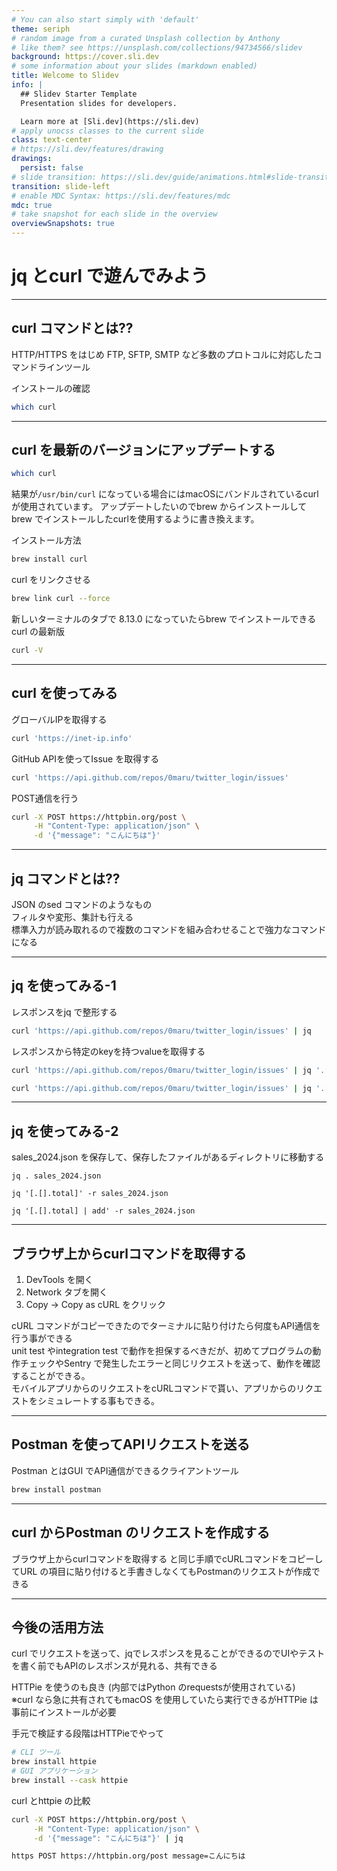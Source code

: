 ```yaml
---
# You can also start simply with 'default'
theme: seriph
# random image from a curated Unsplash collection by Anthony
# like them? see https://unsplash.com/collections/94734566/slidev
background: https://cover.sli.dev
# some information about your slides (markdown enabled)
title: Welcome to Slidev
info: |
  ## Slidev Starter Template
  Presentation slides for developers.

  Learn more at [Sli.dev](https://sli.dev)
# apply unocss classes to the current slide
class: text-center
# https://sli.dev/features/drawing
drawings:
  persist: false
# slide transition: https://sli.dev/guide/animations.html#slide-transitions
transition: slide-left
# enable MDC Syntax: https://sli.dev/features/mdc
mdc: true
# take snapshot for each slide in the overview
overviewSnapshots: true
---
```


# jq とcurl で遊んでみよう

---

## curl コマンドとは??

HTTP/HTTPS をはじめ FTP, SFTP, SMTP
など多数のプロトコルに対応したコマンドラインツール

インストールの確認

```bash
which curl
```

---

## curl を最新のバージョンにアップデートする

```bash
which curl
```

結果が`/usr/bin/curl` になっている場合にはmacOSにバンドルされているcurl
が使用されています。 アップデートしたいのでbrew からインストールしてbrew
でインストールしたcurlを使用するように書き換えます。

インストール方法

```bash
brew install curl
```

curl をリンクさせる

```bash
brew link curl --force
```

新しいターミナルのタブで 8.13.0 になっていたらbrew でインストールできるcurl
の最新版

```bash
curl -V
```

---

## curl を使ってみる

グローバルIPを取得する

```bash
curl 'https://inet-ip.info'
```

GitHub APIを使ってIssue を取得する

```bash
curl 'https://api.github.com/repos/0maru/twitter_login/issues'
```

POST通信を行う

```bash
curl -X POST https://httpbin.org/post \
     -H "Content-Type: application/json" \
     -d '{"message": "こんにちは"}'
```

---

## jq コマンドとは??

JSON のsed コマンドのようなもの\
フィルタや変形、集計も行える\
標準入力が読み取れるので複数のコマンドを組み合わせることで強力なコマンドになる

---

## jq を使ってみる-1

レスポンスをjq で整形する

```bash
curl 'https://api.github.com/repos/0maru/twitter_login/issues' | jq
```

レスポンスから特定のkeyを持つvalueを取得する

```bash
curl 'https://api.github.com/repos/0maru/twitter_login/issues' | jq '.[].title'

curl 'https://api.github.com/repos/0maru/twitter_login/issues' | jq '.[] | [.number, .title]'
```

---

## jq を使ってみる-2

sales_2024.json を保存して、保存したファイルがあるディレクトリに移動する

```
jq . sales_2024.json

jq '[.[].total]' -r sales_2024.json

jq '[.[].total] | add' -r sales_2024.json
```

---

## ブラウザ上からcurlコマンドを取得する

1. DevTools を開く
2. Network タブを開く
3. Copy → Copy as cURL をクリック

cURL
コマンドがコピーできたのでターミナルに貼り付けたら何度もAPI通信を行う事ができる\
unit test やintegration test
で動作を担保するべきだが、初めてプログラムの動作チェックやSentry
で発生したエラーと同じリクエストを送って、動作を確認することができる。\
モバイルアプリからのリクエストをcURLコマンドで貰い、アプリからのリクエストをシミュレートする事もできる。

---

## Postman を使ってAPIリクエストを送る

Postman とはGUI でAPI通信ができるクライアントツール

```bash
brew install postman
```

---

## curl からPostman のリクエストを作成する

ブラウザ上からcurlコマンドを取得する と同じ手順でcURLコマンドをコピーしてURL
の項目に貼り付けると手書きしなくてもPostmanのリクエストが作成できる

---

## 今後の活用方法

curl
でリクエストを送って、jqでレスポンスを見ることができるのでUIやテストを書く前でもAPIのレスポンスが見れる、共有できる

HTTPie を使うのも良き (内部ではPython のrequestsが使用されている)\
※curl なら急に共有されてもmacOS を使用していたら実行できるがHTTPie
は事前にインストールが必要

手元で検証する段階はHTTPieでやって

```bash
# CLI ツール
brew install httpie
# GUI アプリケーション
brew install --cask httpie
```

curl とhttpie の比較

```bash
curl -X POST https://httpbin.org/post \
     -H "Content-Type: application/json" \
     -d '{"message": "こんにちは"}' | jq

https POST https://httpbin.org/post message=こんにちは
```
